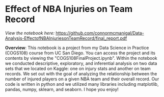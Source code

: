 # Effect of NBA Injuries on Team Record

*View the notebook here:* https://github.com/connormcmanigal/Data-Analysis-EffectofNBAInjuriesonTeamRecord/final_report.pdf

**Overview**: This notebook is a project from my Data Science in Practice (COGS108) course from UC San Diego. You can access the project and its contents by viewing the "COGS108FinalProject.ipynb". Within the notebook we conducted descriptive, exploratory, and inferential analysis on two data sets that we located on Kaggle: one on injury stats and another on team records. We set out with the goal of analyzing the relationship between the number of injured players on a given NBA team and their overall record. Our code is written in python and we utilized many libraries including matplotlib, pandas, numpy, sklearn, and seaborn. I hope you enjoy!
